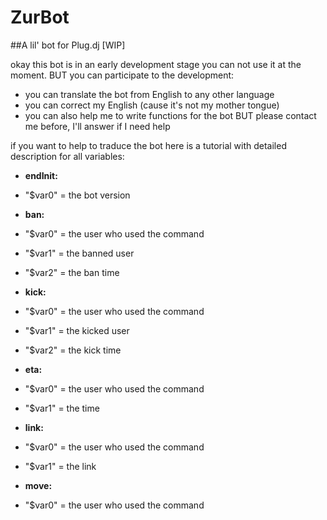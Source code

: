 # ZurBot

##A lil' bot for Plug.dj [WIP]

okay this bot is in an early development stage you can not use it at the moment. 
BUT you can participate to the development:
 - you can translate the bot from English to any other language 
 - you can correct my English (cause it's not my mother tongue)
 - you can also help me to write functions for the bot BUT please contact me before, I'll answer if I need help

if you want to help to traduce the bot here is a tutorial with detailed description for all variables:	
- **endInit:**
 - "$var0" = the bot version

- **ban:**
 - "$var0" = the user who used the command
 - "$var1" = the banned user
 - "$var2" = the ban time 

- **kick:**
 - "$var0" = the user who used the command 
 - "$var1" = the kicked user
 - "$var2" = the kick time

- **eta:**
 - "$var0" = the user who used the command
 - "$var1" = the time

- **link:**
 - "$var0" = the user who used the command
 - "$var1" = the link

- **move:**
 - "$var0" = the user who used the command
	

